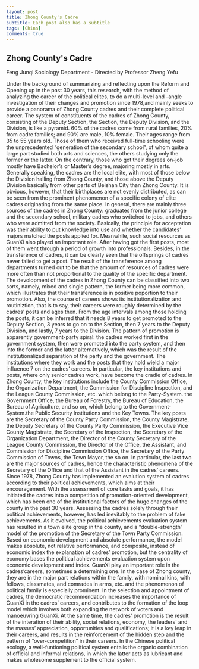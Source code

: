 ```yaml
---
layout: post
title: Zhong County's Cadre
subtitle: Each post also has a subtitle
tags: [China]
comments: true
---
```


## Zhong County's Cadre
Feng Junqi Sociology Department - Directed by Professor Zheng Yefu

Under the background of summarizing and reflecting upon the
Reform and Opening up in
the past 30 years, this research, with the method of analyzing the career of the political
elites, to do a multi-level and -angle investigation of their changes and promotion since
1978,and mainly seeks to provide a panorama of Zhong County cadres and their complete
political career.
The system of constituents of the cadres of Zhong County, consisting of the Deputy
Section, the Section, the Deputy Division, and the Division, is like a pyramid. 60% of
the cadres come from rural families, 20% from cadre families; and 90% are male, 10% female.
Their ages range from 35 to 55 years old. Those of them who received full-time schooling
were the unprecedented “generation of the secondary school”, of whom quite a large part
studied both arts and sciences, the others studying only the former or the latter. On the
contrary, those who got their degrees on-job mostly have Bachelor’s or Master’s degree,
majoring mostly in arts. Generally speaking, the cadres are the local elite, with most
of those below the Division hailing from Zhong County, and those above the Deputy Division
basically from other parts of Beishan City than Zhong County. It is obvious, however, that
their birthplaces are not evenly distributed, as can be seen from the prominent phenomenon
of a specific colony of elite cadres originating from the same place.
In general, there are mainly three sources of the cadres in Zhong County: graduates
from the junior college and the secondary school, military cadres who switched to jobs,
and others who were admitted from the society. Basically, the principle for acceptation
was their ability to put knowledge into use and whether the candidates’ majors matched
the posts applied for. Meanwhile, such social resources as GuanXi also played an important
role. After having got the first posts, most of them went through a period of growth into
professionals. Besides, in the transference of cadres, it can be clearly seen that the
offsprings of cadres never falied to get a post. The result of the transference among
departments turned out to be that the amount of resources of cadres were more often than
not proportional to the quality of the specific department.
The devolopment of the cadres in Zhong County can be classified into two sorts, namely,
mixed and single pattern, the former being more common, which illustrates that their
transference is in positive poportion to their promotion. Also, the course of careers shows
its institutionalization and routiniztion, that is to say, their careers were roughly
determined by the cadres’ posts and ages then. From the age intervals among those holding
the posts, it can be inferred that it needs 8 years to get promoted to the Deputy Section,
3 years to go on to the Section, then 7 years to the Deputy Division, and lastly, 7 years
to the Division. The pattern of promotion is apparently government-party spiral: the cadres
worked first in the government system, then were promoted into the party system, and then
into the former and the latter alternatively, which was the result of the institutionalized
separation of the party and the government.
The institutions where they work and the posts that they hold wield a major influence
7
on the cadres’ careers. In particular, the key institutions and posts, where only senior
cadres work, have become the cradle of cadres. In Zhong County, the key institutions include
the County Commission Office, the Organization Department, the Commission for Discipline
Inspection, and the League County Commission, etc. which belong to the Party-System. the
Government Office, the Bureau of Forestry, the Bureau of Education, the Bureau of
Agriculture, and so on, which belong to the Government-System.the Public Security
Institutions and the Key Towns. The key posts are the
Secretary of the County Party Commission, the County Magistrate, the Deputy Secretary of the County Party Commission,
the Executive Vice County Magistrate, the Secretary of the
Inspection, the Secretary of the Organization Department, the Director of the County
Secretary of the League County Commission, the Director of the Office, the Assistant, and
Commission for Discipline
Commission Office, the Secretary of the Party Commission of Towns, the Town Mayor, the
so on. In particular, the last two are the major sources of cadres, hence the characteristic
phenomena of the Secretary of the Office and that of the Assistant in the cadres’ careers.
Since 1978, Zhong County has implemented an evalution system of cadres according to
their political achievements, which aims at their encouragement. With the assessment of
core tasks and goals, it has initiated the cadres into a competition of promotion-oriented
development, which has been one of the institutional factors of the huge changes of the
county in the past 30 years. Assessing the cadres solely through their political
achievements, however, has led inevitably to the problem of fake achievements. As it evolved,
the political achievements evaluation system has resulted in a town elite group in the
county, and a “double-strength” model of the promotion of the Secretary of the Town Party
Commission. Based on economic development and absolute performance, the model makes
absolute, not relative performance, and composite, instead of economic index the
explanation of cadres’ promotion, but the centrality of economy bases the political
achievements evaluation system upon economic development and index.
GuanXi play an important role in the cadres’careers, sometimes a determining one. In
the case of Zhong county, they are in the major part relations within the family, with
nominal kins, with fellows, classmates, and comrades in arms, etc. and the phenomenon of
political family is especially prominent. In the selection and appointment of cadres, the
democratic recommendation increases the importance of GuanXi in the cadres’ careers, and
contributes to the formation of the loop model which involves both expanding the network
of voters and manoeuvring GuanXi. At the same time, the cadres’ promotion is the result
of the interation of their ability, social relations, economy, the leaders’ and the
masses’ appreciation, opportunities and qualifications; it is a key leap in their careers,
and results in the reinforcement of the hidden step and the pattern of “over-competition”
in their careers. In the Chinese political ecology, a well-funtioning political system
entails the organic combination of official and informal relations, in which the latter
acts as lubricant and makes wholesome supplement to the official system.
